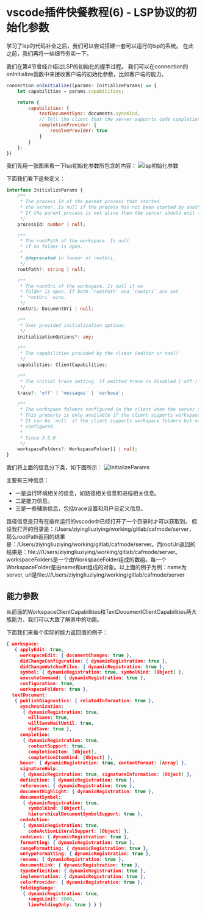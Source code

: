 # vscode插件快餐教程(6) - LSP协议的初始化参数

学习了lsp的代码补全之后，我们可以尝试搭建一套可以运行的lsp的系统。
在此之前，我们再将一些细节夯实一下。

我们在第4节曾经介绍过LSP的初始化的握手过程。
我们可以在connection的onInitialize函数中来接收客户端的初始化参数，比如客户端的能力。

```js
connection.onInitialize((params: InitializeParams) => {
	let capabilities = params.capabilities;

	return {
		capabilities: {
			textDocumentSync: documents.syncKind,
			// Tell the client that the server supports code completion
			completionProvider: {
				resolveProvider: true
			}
		}
	};
})
```

我们先用一张图来看一下lsp初始化参数所包含的内容：
![lsp初始化参数](https://upload-images.jianshu.io/upload_images/1638145-0a60a8245a35988d.png?imageMogr2/auto-orient/strip%7CimageView2/2/w/1240)

下面我们看下这些定义：

```ts
interface InitializeParams {
	/**
	 * The process Id of the parent process that started
	 * the server. Is null if the process has not been started by another process.
	 * If the parent process is not alive then the server should exit (see exit notification) its process.
	 */
	processId: number | null;

	/**
	 * The rootPath of the workspace. Is null
	 * if no folder is open.
	 *
	 * @deprecated in favour of rootUri.
	 */
	rootPath?: string | null;

	/**
	 * The rootUri of the workspace. Is null if no
	 * folder is open. If both `rootPath` and `rootUri` are set
	 * `rootUri` wins.
	 */
	rootUri: DocumentUri | null;

	/**
	 * User provided initialization options.
	 */
	initializationOptions?: any;

	/**
	 * The capabilities provided by the client (editor or tool)
	 */
	capabilities: ClientCapabilities;

	/**
	 * The initial trace setting. If omitted trace is disabled ('off').
	 */
	trace?: 'off' | 'messages' | 'verbose';

	/**
	 * The workspace folders configured in the client when the server starts.
	 * This property is only available if the client supports workspace folders.
	 * It can be `null` if the client supports workspace folders but none are
	 * configured.
	 *
	 * Since 3.6.0
	 */
	workspaceFolders?: WorkspaceFolder[] | null;
}
```

我们将上面的信息分下类，如下图所示：
![InitializeParams](https://upload-images.jianshu.io/upload_images/1638145-c93cae654e26a0ab.png?imageMogr2/auto-orient/strip%7CimageView2/2/w/1240)

主要有三种信息：
- 一是运行环境相关的信息，如路径相关信息和进程相关信息。
- 二是能力信息。
- 三是一些辅助信息，包括trace设置和用户自定义信息。

路径信息是只有在插件运行的vscode中已经打开了一个目录时才可以获取到。
假设我打开的目录是：/Users/ziyingliuziying/working/gitlab/cafmode/server，那么rootPath返回的结果是：/Users/ziyingliuziying/working/gitlab/cafmode/server。而rootUri返回的结果是：file:///Users/ziyingliuziying/working/gitlab/cafmode/server。
workspaceFolders是一个由WorkspaceFolder组成的数组。每一个WorkspaceFolder是由name和uri组成的对象。以上面的例子为例：name为server, uri是file:///Users/ziyingliuziying/working/gitlab/cafmode/server

## 能力参数

从前面的WorkspaceClientCapabilities和TextDocumentClientCapabilities两大族能力，我们可以大致了解其中的功能。

下面我们来看个实际的能力返回值的例子：
```json
{ workspace:
   { applyEdit: true,
     workspaceEdit: { documentChanges: true },
     didChangeConfiguration: { dynamicRegistration: true },
     didChangeWatchedFiles: { dynamicRegistration: true },
     symbol: { dynamicRegistration: true, symbolKind: [Object] },
     executeCommand: { dynamicRegistration: true },
     configuration: true,
     workspaceFolders: true },
  textDocument:
   { publishDiagnostics: { relatedInformation: true },
     synchronization:
      { dynamicRegistration: true,
        willSave: true,
        willSaveWaitUntil: true,
        didSave: true },
     completion:
      { dynamicRegistration: true,
        contextSupport: true,
        completionItem: [Object],
        completionItemKind: [Object] },
     hover: { dynamicRegistration: true, contentFormat: [Array] },
     signatureHelp:
      { dynamicRegistration: true, signatureInformation: [Object] },
     definition: { dynamicRegistration: true },
     references: { dynamicRegistration: true },
     documentHighlight: { dynamicRegistration: true },
     documentSymbol:
      { dynamicRegistration: true,
        symbolKind: [Object],
        hierarchicalDocumentSymbolSupport: true },
     codeAction:
      { dynamicRegistration: true,
        codeActionLiteralSupport: [Object] },
     codeLens: { dynamicRegistration: true },
     formatting: { dynamicRegistration: true },
     rangeFormatting: { dynamicRegistration: true },
     onTypeFormatting: { dynamicRegistration: true },
     rename: { dynamicRegistration: true },
     documentLink: { dynamicRegistration: true },
     typeDefinition: { dynamicRegistration: true },
     implementation: { dynamicRegistration: true },
     colorProvider: { dynamicRegistration: true },
     foldingRange:
      { dynamicRegistration: true,
        rangeLimit: 5000,
        lineFoldingOnly: true } } }
```
